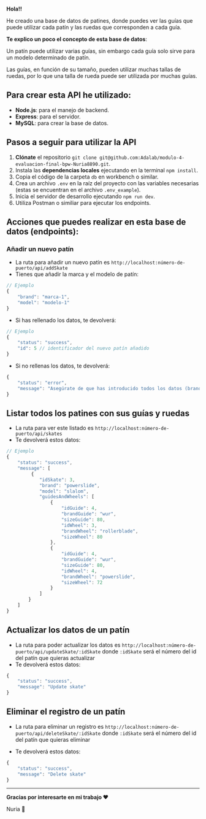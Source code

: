 **Hola!!**

He creado una base de datos de patines, donde puedes ver las guías que puede utilizar cada patín y las ruedas que corresponden a cada guía.

**Te explico un poco el concepto de esta base de datos**:

Un patín puede utilizar varias guías, sin embargo cada guía solo sirve para un modelo determinado de patín.

Las guías, en función de su tamaño, pueden utilizar muchas tallas de ruedas, por lo que una talla de rueda puede ser utilizada por muchas guías.

## Para crear esta API he utilizado:

- **Node.js**: para el manejo de backend.
- **Express**: para el servidor.
- **MySQL**: para crear la base de datos.

## Pasos a seguir para utilizar la API

1. **Clónate** el repositorio `git clone git@github.com:Adalab/modulo-4-evaluacion-final-bpw-Nuria8890.git`.
2. Instala las **dependencias locales** ejecutando en la terminal `npm install`.
3. Copia el código de la carpeta `db` en workbench o similar.
4. Crea un archivo `.env` en la raíz del proyecto con las variables necesarias (estas se encuentran en el archivo `.env_example`).
5. Inicia el servidor de desarrollo ejecutando `npm run dev`.
6. Utiliza Postman o similiar para ejecutar los endpoints.

## Acciones que puedes realizar en esta base de datos (endpoints):

### Añadir un nuevo patín

- La ruta para añadir un nuevo patín es `http://localhost:número-de-puerto/api/addSkate`
- Tienes que añadir la marca y el modelo de patín:

```javascript
// Ejemplo
{
    "brand": "marca-1",
    "model": "modelo-1"
}
```

- Si has rellenado los datos, te devolverá:

```javascript
// Ejemplo
{
    "status": "success",
    "id": 5 // identificador del nuevo patín añadido
}
```

- Si no rellenas los datos, te devolverá:

```javascript
{
    "status": "error",
    "message": "Asegúrate de que has introducido todos los datos (brand y model)"
}
```

## Listar todos los patines con sus guías y ruedas

- La ruta para ver este listado es `http://localhost:número-de-puerto/api/skates`
- Te devolverá estos datos:

```javascript
// Ejemplo
{
    "status": "success",
    "message": [
         {
            "idSkate": 3,
            "brand": "powerslide",
            "model": "slalom",
            "guidesAndWheels": [
                {
                    "idGuide": 4,
                    "brandGuide": "wur",
                    "sizeGuide": 80,
                    "idWheel": 3,
                    "brandWheel": "rollerblade",
                    "sizeWheel": 80
                },
                {
                    "idGuide": 4,
                    "brandGuide": "wur",
                    "sizeGuide": 80,
                    "idWheel": 4,
                    "brandWheel": "powerslide",
                    "sizeWheel": 72
                }
            ]
        }
    ]
}
```

## Actualizar los datos de un patín

- La ruta para poder actualizar los datos es `http://localhost:número-de-puerto/api/updateSkate/:idSkate` donde `:idSkate` será el número del id del patín que quieras actualizar
- Te devolverá estos datos:

```javascript
{
    "status": "success",
    "message": "Update skate"
}
```

## Eliminar el registro de un patín

- La ruta para eliminar un registro es `http://localhost:número-de-puerto/api/deleteSkate/:idSkate` donde `:idSkate` será el número del id del patín que quieras eliminar

- Te devolverá estos datos:

```javascript
{
    "status": "success",
    "message": "Delete skate"
}
```

---

**Gracias por interesarte en mi trabajo ❤️**

Nuria 🐜
